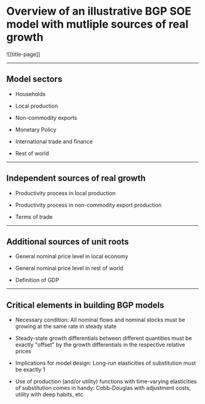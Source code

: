 
# Overview of an illustrative BGP SOE model with mutliple sources of real growth

![[title-page]]

---

## Model sectors

* Households

* Local production

* Non-commodity exports

* Monetary Policy

* International trade and finance

* Rest of world


---

## Independent sources of real growth

* Productivity process in local production

* Productivity process in non-commodity export production

* Terms of trade


---

## Additional sources of unit roots

* General nominal price level in local economy

* General nominal price level in rest of world

* Definition of GDP

---

## Critical elements in building BGP models

* Necessary condition: All nominal flows and nominal stocks must be growing
  at the same rate in steady state

* Steady-state growth differentials between different quantities must be
  exactly "offset" by the growth differentials in the respective relative
  prices

* Implications for model design: Long-run elasticities of substitution must
  be exactly $1$

* Use of production (and/or utility) functions with time-varying
  elasticities of substitution comes in handy: Cobb-Douglas with adjustment
  costs, utility with deep habits, etc.

